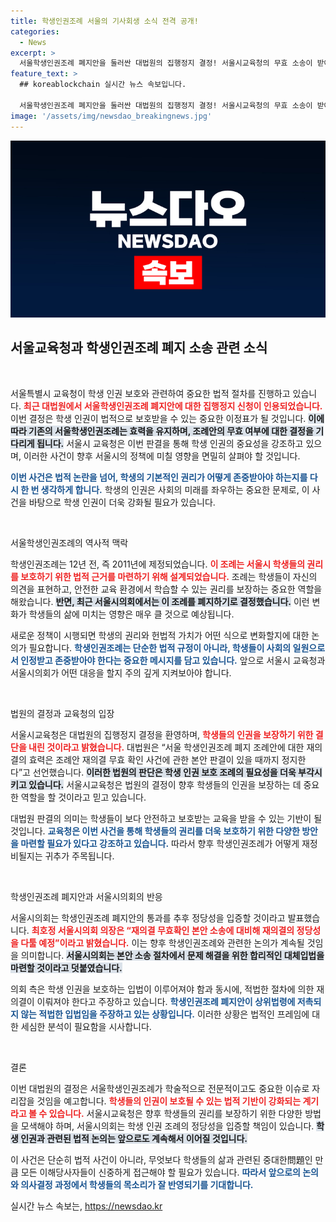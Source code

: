 ```yaml
---
title: 학생인권조례 서울의 기사회생 소식 전격 공개!
categories:
  - News
excerpt: >
  서울학생인권조례 폐지안을 둘러싼 대법원의 집행정지 결정! 서울시교육청의 무효 소송이 받아들여져 조례는 지속 유지된다. 서울시의회의 속전속결 의결에 대한 반발이 거세지는 가운데, 학생들의 인권이 다시 주목받고 있다.
feature_text: >
  ## koreablockchain 실시간 뉴스 속보입니다.

  서울학생인권조례 폐지안을 둘러싼 대법원의 집행정지 결정! 서울시교육청의 무효 소송이 받아들여져 조례는 지속 유지된다. 서울시의회의 속전속결 의결에 대한 반발이 거세지는 가운데, 학생들의 인권이 다시 주목받고 있다.
image: '/assets/img/newsdao_breakingnews.jpg'
---
```


<p><img src="/assets/img/newsdao_breakingnews.jpg" alt="koreablockchain 속보" /></p>

<h2 data-ke-size="size26">서울교육청과 학생인권조례 폐지 소송 관련 소식</h2>

<p data-ke-size="size16">&nbsp;</p>

<p>서울특별시 교육청이 학생 인권 보호와 관련하여 중요한 법적 절차를 진행하고 있습니다. <b><span style="color: #ee2323;">최근 대법원에서 서울학생인권조례 폐지안에 대한 집행정지 신청이 인용되었습니다.</span></b> 이번 결정은 학생 인권이 법적으로 보호받을 수 있는 중요한 이정표가 될 것입니다. <b><span style="background-color: #21538527;">이에 따라 기존의 서울학생인권조례는 효력을 유지하며, 조례안의 무효 여부에 대한 결정을 기다리게 됩니다.</span></b> 서울시 교육청은 이번 판결을 통해 학생 인권의 중요성을 강조하고 있으며, 이러한 사건이 향후 서울시의 정책에 미칠 영향을 면밀히 살펴야 할 것입니다.</p>

<p><b><span style="color: #1a5490;">이번 사건은 법적 논란을 넘어, 학생의 기본적인 권리가 어떻게 존중받아야 하는지를 다시 한 번 생각하게 합니다.</span></b> 학생의 인권은 사회의 미래를 좌우하는 중요한 문제로, 이 사건을 바탕으로 학생 인권이 더욱 강화될 필요가 있습니다.</p>

<p data-ke-size="size16">&nbsp;</p>

<p>서울학생인권조례의 역사적 맥락</p>

<p>학생인권조례는 12년 전, 즉 2011년에 제정되었습니다. <b><span style="color: #ee2323;">이 조례는 서울시 학생들의 권리를 보호하기 위한 법적 근거를 마련하기 위해 설계되었습니다.</span></b> 조례는 학생들이 자신의 의견을 표현하고, 안전한 교육 환경에서 학습할 수 있는 권리를 보장하는 중요한 역할을 해왔습니다. <b><span style="background-color: #21538527;">반면, 최근 서울시의회에서는 이 조례를 폐지하기로 결정했습니다.</span></b> 이런 변화가 학생들의 삶에 미치는 영향은 매우 클 것으로 예상됩니다.</p>

<p>새로운 정책이 시행되면 학생의 권리와 헌법적 가치가 어떤 식으로 변화할지에 대한 논의가 필요합니다. <b><span style="color: #1a5490;">학생인권조례는 단순한 법적 규정이 아니라, 학생들이 사회의 일원으로서 인정받고 존중받아야 한다는 중요한 메시지를 담고 있습니다.</span></b> 앞으로 서울시 교육청과 서울시의회가 어떤 대응을 할지 주의 깊게 지켜보아야 합니다.</p>

<p data-ke-size="size16">&nbsp;</p>

<p>법원의 결정과 교육청의 입장</p>

<p>서울시교육청은 대법원의 집행정지 결정을 환영하며, <b><span style="color: #ee2323;">학생들의 인권을 보장하기 위한 결단을 내린 것이라고 밝혔습니다.</span></b> 대법원은 “서울 학생인권조례 폐지 조례안에 대한 재의결의 효력은 조례안 재의결 무효 확인 사건에 관한 본안 판결이 있을 때까지 정지한다”고 선언했습니다. <b><span style="background-color: #21538527;">이러한 법원의 판단은 학생 인권 보호 조례의 필요성을 더욱 부각시키고 있습니다.</span></b> 서울시교육청은 법원의 결정이 향후 학생들의 인권을 보장하는 데 중요한 역할을 할 것이라고 믿고 있습니다.</p>

<p>대법원 판결의 의미는 학생들이 보다 안전하고 보호받는 교육을 받을 수 있는 기반이 될 것입니다. <b><span style="color: #1a5490;">교육청은 이번 사건을 통해 학생들의 권리를 더욱 보호하기 위한 다양한 방안을 마련할 필요가 있다고 강조하고 있습니다.</span></b> 따라서 향후 학생인권조례가 어떻게 재정비될지는 귀추가 주목됩니다.</p>

<p data-ke-size="size16">&nbsp;</p>

<p>학생인권조례 폐지안과 서울시의회의 반응</p>

<p>서울시의회는 학생인권조례 폐지안의 통과를 추후 정당성을 입증할 것이라고 발표했습니다. <b><span style="color: #ee2323;">최호정 서울시의회 의장은 “재의결 무효확인 본안 소송에 대비해 재의결의 정당성을 다툴 예정”이라고 밝혔습니다.</span></b> 이는 향후 학생인권조례와 관련한 논의가 계속될 것임을 의미합니다. <b><span style="background-color: #21538527;">서울시의회는 본안 소송 절차에서 문제 해결을 위한 합리적인 대체입법을 마련할 것이라고 덧붙였습니다.</span></b></p>

<p>의회 측은 학생 인권을 보호하는 입법이 이루어져야 함과 동시에, 적법한 절차에 의한 재의결이 이뤄져야 한다고 주장하고 있습니다. <b><span style="color: #1a5490;">학생인권조례 폐지안이 상위법령에 저촉되지 않는 적법한 입법임을 주장하고 있는 상황입니다.</span></b> 이러한 상황은 법적인 프레임에 대한 세심한 분석이 필요함을 시사합니다.</p>

<p data-ke-size="size16">&nbsp;</p>

<p>결론</p>

<p>이번 대법원의 결정은 서울학생인권조례가 학술적으로 전문적이고도 중요한 이슈로 자리잡을 것임을 예고합니다. <b><span style="color: #ee2323;">학생들의 인권이 보호될 수 있는 법적 기반이 강화되는 계기라고 볼 수 있습니다.</span></b> 서울시교육청은 향후 학생들의 권리를 보장하기 위한 다양한 방법을 모색해야 하며, 서울시의회는 학생 인권 조례의 정당성을 입증할 책임이 있습니다. <b><span style="background-color: #21538527;">학생 인권과 관련된 법적 논의는 앞으로도 계속해서 이어질 것입니다.</span></b></p>

<p>이 사건은 단순히 법적 사건이 아니라, 무엇보다 학생들의 삶과 관련된 중대한問題인 만큼 모든 이해당사자들이 신중하게 접근해야 할 필요가 있습니다. <b><span style="color: #1a5490;">따라서 앞으로의 논의와 의사결정 과정에서 학생들의 목소리가 잘 반영되기를 기대합니다.</span></b></p>
실시간 뉴스 속보는, <a href="https://newsdao.kr" rel="dofollow">https://newsdao.kr</a>


